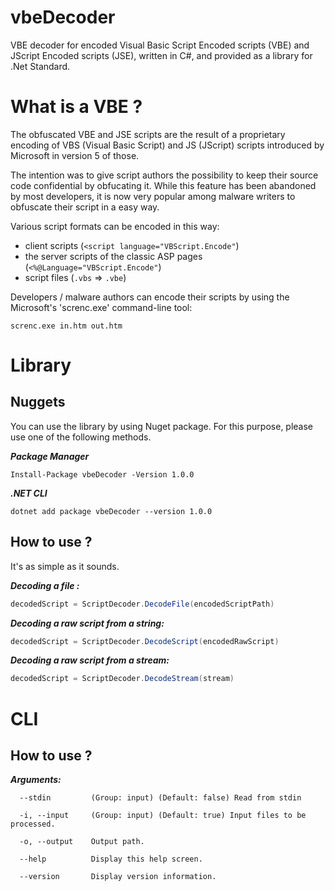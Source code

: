# vbeDecoder
VBE decoder for encoded Visual Basic Script Encoded scripts (VBE) and JScript Encoded scripts (JSE), written in C#, and provided as a library for .Net Standard.

# What is a VBE ?
The obfuscated VBE and JSE scripts are the result of a proprietary encoding of VBS (Visual Basic Script) and JS (JScript) scripts introduced by Microsoft in version 5 of those. 

The intention was to give script authors the possibility to keep their source code confidential by obfucating it. 
While this feature has been abandoned by most developers, it is now very popular among malware writers to obfuscate their script in a easy way.

Various script formats can be encoded in this way:
- client scripts (`<script language="VBScript.Encode"`)
- the server scripts of the classic ASP pages (`<%@Language="VBScript.Encode"`)
- script files (`.vbs` => `.vbe`)

Developers / malware authors can encode their scripts by using the Microsoft's 'screnc.exe' command-line tool:
```batch
screnc.exe in.htm out.htm
```

# Library 

## Nuggets 

You can use the library by using Nuget package. For this purpose, please use one of the following methods.

***Package Manager***
```
Install-Package vbeDecoder -Version 1.0.0
```

***.NET CLI***
```batch
dotnet add package vbeDecoder --version 1.0.0
```

## How to use ?

It's as simple as it sounds.

***Decoding a file :***
```C#
decodedScript = ScriptDecoder.DecodeFile(encodedScriptPath)
```

***Decoding a raw script from a string:***
```C#
decodedScript = ScriptDecoder.DecodeScript(encodedRawScript)
```

***Decoding a raw script from a stream:***
```C#
decodedScript = ScriptDecoder.DecodeStream(stream)
```

# CLI
## How to use ?



***Arguments:***
```
  --stdin         (Group: input) (Default: false) Read from stdin

  -i, --input     (Group: input) (Default: true) Input files to be processed.

  -o, --output    Output path.

  --help          Display this help screen.

  --version       Display version information.
 ```
